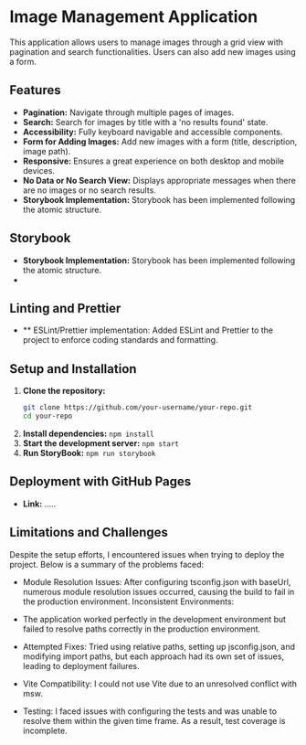 # Image Management Application

This application allows users to manage images through a grid view with pagination and search functionalities. Users can also add new images using a form.

## Features

- **Pagination:** Navigate through multiple pages of images.
- **Search:** Search for images by title with a 'no results found' state.
- **Accessibility:** Fully keyboard navigable and accessible components.
- **Form for Adding Images:** Add new images with a form (title, description, image path).
- **Responsive:** Ensures a great experience on both desktop and mobile devices.
- **No Data or No Search View:** Displays appropriate messages when there are no images or no search results.
- **Storybook Implementation:** Storybook has been implemented following the atomic structure.

## Storybook

- **Storybook Implementation:** Storybook has been implemented following the atomic structure.
- 
## Linting and Prettier

- ** ESLint/Prettier implementation: Added ESLint and Prettier to the project to enforce coding standards and formatting.

## Setup and Installation

1. **Clone the repository:**
   ```bash
   git clone https://github.com/your-username/your-repo.git
   cd your-repo
   ```
2. **Install dependencies:**
   ```npm install```
3. **Start the development server:**
   ```npm start```
4. **Run StoryBook:**
   ```npm run storybook```

## Deployment with GitHub Pages
- **Link:** .....


## Limitations and Challenges

Despite the setup efforts, I encountered issues when trying to deploy the project. Below is a summary of the problems faced:

- Module Resolution Issues:
  After configuring tsconfig.json with baseUrl, numerous module resolution issues occurred, causing the build to fail in the production environment.
  Inconsistent Environments:

- The application worked perfectly in the development environment but failed to resolve paths correctly in the production environment.
  
- Attempted Fixes: Tried using relative paths, setting up jsconfig.json, and modifying import paths, but each approach had its own set of issues, leading to deployment failures.
  
- Vite Compatibility: I could not use Vite due to an unresolved conflict with msw.

- Testing: I faced issues with configuring the tests and was unable to resolve them within the given time frame. As a result, test coverage is incomplete.
